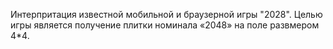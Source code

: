 Интерпритация известной мобильной и браузерной игры "2028".
Целью игры является получение плитки номинала «2048» на поле развмером 4*4. 
